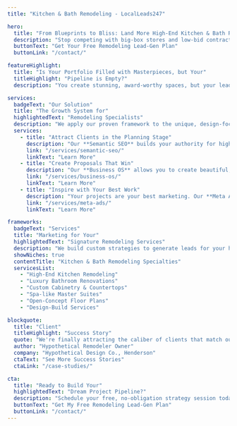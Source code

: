 ```yaml
---
title: "Kitchen & Bath Remodeling - LocalLeads247"

hero:
  title: "From Blueprints to Bliss: Land More High-End Kitchen & Bath Remodels"
  description: "Stop competing with big-box stores and low-bid contractors. Our system attracts affluent Las Vegas homeowners who value custom design and superior craftsmanship for their kitchen and bathroom renovations."
  buttonText: "Get Your Free Remodeling Lead-Gen Plan"
  buttonLink: "/contact/"

featureHighlight:
  title: "Is Your Portfolio Filled with Masterpieces, but Your"
  titleHighlight: "Pipeline is Empty?"
  description: "You create stunning, award-worthy spaces, but your leads are for minor updates and budget-conscious clients. You're spending more time creating complex bids that go nowhere than you are on the job site. It's time to build a marketing system that consistently attracts the high-end, full-scale renovation projects that your craftsmanship deserves."

services:
  badgeText: "Our Solution"
  title: "The Growth System for"
  highlightedText: "Remodeling Specialists"
  description: "We apply our proven framework to the unique, design-focused needs of the Las Vegas remodeling industry."
  services:
    - title: "Attract Clients in the Planning Stage"
      description: "Our **Semantic SEO** builds your authority for high-value terms like \"luxury kitchen design Las Vegas,\" \"master bathroom remodel cost,\" and \"best remodeling contractor Summerlin,\" capturing clients as they begin their research."
      link: "/services/semantic-seo/"
      linkText: "Learn More"
    - title: "Create Proposals That Win"
      description: "Our **Business OS** allows you to create beautiful, multi-page visual proposals that showcase your portfolio, detail material selections, and outline project timelines, helping you win against less professional competitors."
      link: "/services/business-os/"
      linkText: "Learn More"
    - title: "Inspire with Your Best Work"
      description: "Your projects are your best marketing. Our **Meta Ad campaigns** turn your stunning before-and-after photos into a powerful lead-generation engine, targeting affluent homeowners with inspirational content."
      link: "/services/meta-ads/"
      linkText: "Learn More"

frameworks:
  badgeText: "Services"
  title: "Marketing for Your"
  highlightedText: "Signature Remodeling Services"
  description: "We build custom strategies to generate leads for your highest-margin projects:"
  showNiches: true
  contentTitle: "Kitchen & Bath Remodeling Specialties"
  servicesList:
    - "High-End Kitchen Remodeling"
    - "Luxury Bathroom Renovations"
    - "Custom Cabinetry & Countertops"
    - "Spa-like Master Suites"
    - "Open-Concept Floor Plans"
    - "Design-Build Services"

blockquote:
  title: "Client"
  titleHighlight: "Success Story"
  quote: "We're finally attracting the caliber of clients that match our craftsmanship. We do high-end work, but our leads were coming from people looking for the cheapest price. LocalLeads247 built a marketing system that positions us as a luxury brand. The leads we get now are pre-qualified and ready to invest in quality. It's completely changed who we work with."
  author: "Hypothetical Remodeler Owner"
  company: "Hypothetical Design Co., Henderson"
  ctaText: "See More Success Stories"
  ctaLink: "/case-studies/"

cta:
  title: "Ready to Build Your"
  highlightedText: "Dream Project Pipeline?"
  description: "Schedule your free, no-obligation strategy session today. We'll show you the exact blueprint we'd use to attract more high-end kitchen and bath remodeling projects in the Las Vegas area."
  buttonText: "Get My Free Remodeling Lead-Gen Plan"
  buttonLink: "/contact/"
---
```

